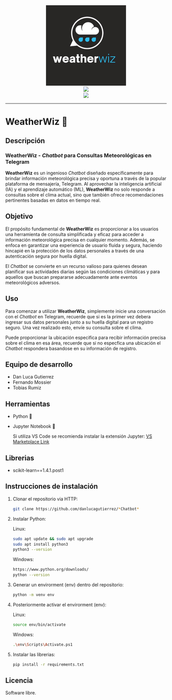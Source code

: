 <!-- README --->

<div align="center">
    <img src="./resources/weatherwiz_logo.jpg" height="250">
</div>
<div align="center">
   <a href="https://github.com/danlucagutierrez/*Chatbot*">
      <img src="https://img.shields.io/badge/WeatherWiz-blue" height="20">
   </a>
</div>
<div align="center">
   <a>
      <img src="https://img.shields.io/badge/Estado-En%20Desarrollo-green" height="20">
   </a>
</div>
<hr>

# WeatherWiz 💬

## Descripción

### **WeatherWiz** - *Chatbot* para Consultas Meteorológicas en Telegram

**WeatherWiz** es un ingenioso *Chatbot* diseñado específicamente para brindar información meteorológica precisa y oportuna a través de la popular plataforma de mensajería, Telegram. Al aprovechar la inteligencia artificial (IA) y el aprendizaje automático (ML), **WeatherWiz** no solo responde a consultas sobre el clima actual, sino que también ofrece recomendaciones pertinentes basadas en datos en tiempo real.


## Objetivo

El propósito fundamental de **WeatherWiz** es proporcionar a los usuarios una herramienta de consulta simplificada y eficaz para acceder a información meteorológica precisa en cualquier momento. Además, se enfoca en garantizar una experiencia de usuario fluida y segura, haciendo hincapié en la protección de los datos personales a través de una autenticación segura por huella digital. 

El *Chatbot* se convierte en un recurso valioso para quienes desean planificar sus actividades diarias según las condiciones climáticas y para aquellos que buscan prepararse adecuadamente ante eventos meteorológicos adversos.

## Uso

Para comenzar a utilizar **WeatherWiz**, simplemente inicie una conversación con el *Chatbot* en Telegram, recuerde que si es la primer vez debera ingresar sus datos personales junto a su huella digital para un registro seguro. Una vez realizado esto, envíe su consulta sobre el clima. 

Puede proporcionar la ubicación especifica para recibir información precisa sobre el clima en esa área, recuerde que si no especfica una ubicación el *Chatbot* respondera basandose en su información de registro.

## Equipo de desarrollo

- Dan Luca Gutierrez
- Fernando Mossier
- Tobias Rumiz

## Herramientas

- Python 🐍
- Jupyter Notebook 📕 

   Si utiliza VS Code se recomienda instalar la extensión Jupyter:
   [VS Marketplace Link](https://marketplace.visualstudio.com/items?itemName=ms-toolsai.jupyter)

<!-- Agregar otras herramientas aquí. -->

## Librerias

- scikit-learn==1.4.1.post1

<!-- Agregar otras librerias aquí. -->

## Instrucciones de instalación

1. Clonar el repositorio via HTTP:
   ```bash
   git clone https://github.com/danlucagutierrez/*Chatbot*
   ```

2. Instalar Python:

    Linux:
    ```bash
    sudo apt update && sudo apt upgrade
    sudo apt install python3
    python3 --version
    ```

    Windows:
    ```bash
    https://www.python.org/downloads/
    python --version
    ```

2. Generar un envirorment (env) dentro del repositorio:
    ```bash
    python -m venv env
    ```

3. Posteriormente activar el envirorment (env):

    Linux:
    ```bash
    source env/bin/activate
    ```
    Windows:
    ```bash
    .\env\Scripts\Activate.ps1
    ```

4. Instalar las librerias:
   ```bash
   pip install -r requirements.txt
    ```

<!-- Agregar otros pasos aquí. -->

## Licencia

Software libre.
